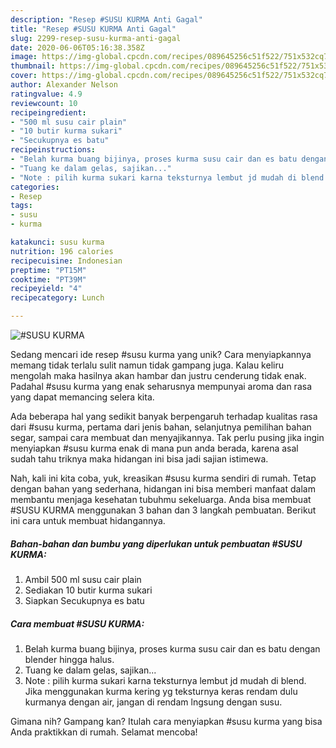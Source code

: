 ```yaml
---
description: "Resep #SUSU KURMA Anti Gagal"
title: "Resep #SUSU KURMA Anti Gagal"
slug: 2299-resep-susu-kurma-anti-gagal
date: 2020-06-06T05:16:38.358Z
image: https://img-global.cpcdn.com/recipes/089645256c51f522/751x532cq70/susu-kurma-foto-resep-utama.jpg
thumbnail: https://img-global.cpcdn.com/recipes/089645256c51f522/751x532cq70/susu-kurma-foto-resep-utama.jpg
cover: https://img-global.cpcdn.com/recipes/089645256c51f522/751x532cq70/susu-kurma-foto-resep-utama.jpg
author: Alexander Nelson
ratingvalue: 4.9
reviewcount: 10
recipeingredient:
- "500 ml susu cair plain"
- "10 butir kurma sukari"
- "Secukupnya es batu"
recipeinstructions:
- "Belah kurma buang bijinya, proses kurma susu cair dan es batu dengan blender hingga halus."
- "Tuang ke dalam gelas, sajikan..."
- "Note : pilih kurma sukari karna teksturnya lembut jd mudah di blend. Jika menggunakan kurma kering yg teksturnya keras rendam dulu kurmanya dengan air, jangan di rendam lngsung dengan susu."
categories:
- Resep
tags:
- susu
- kurma

katakunci: susu kurma 
nutrition: 196 calories
recipecuisine: Indonesian
preptime: "PT15M"
cooktime: "PT39M"
recipeyield: "4"
recipecategory: Lunch

---
```



![#SUSU KURMA](https://img-global.cpcdn.com/recipes/089645256c51f522/751x532cq70/susu-kurma-foto-resep-utama.jpg)

Sedang mencari ide resep #susu kurma yang unik? Cara menyiapkannya memang tidak terlalu sulit namun tidak gampang juga. Kalau keliru mengolah maka hasilnya akan hambar dan justru cenderung tidak enak. Padahal #susu kurma yang enak seharusnya mempunyai aroma dan rasa yang dapat memancing selera kita.

Ada beberapa hal yang sedikit banyak berpengaruh terhadap kualitas rasa dari #susu kurma, pertama dari jenis bahan, selanjutnya pemilihan bahan segar, sampai cara membuat dan menyajikannya. Tak perlu pusing jika ingin menyiapkan #susu kurma enak di mana pun anda berada, karena asal sudah tahu triknya maka hidangan ini bisa jadi sajian istimewa.




Nah, kali ini kita coba, yuk, kreasikan #susu kurma sendiri di rumah. Tetap dengan bahan yang sederhana, hidangan ini bisa memberi manfaat dalam membantu menjaga kesehatan tubuhmu sekeluarga. Anda bisa membuat #SUSU KURMA menggunakan 3 bahan dan 3 langkah pembuatan. Berikut ini cara untuk membuat hidangannya.

<!--inarticleads1-->

##### Bahan-bahan dan bumbu yang diperlukan untuk pembuatan #SUSU KURMA:

1. Ambil 500 ml susu cair plain
1. Sediakan 10 butir kurma sukari
1. Siapkan Secukupnya es batu




<!--inarticleads2-->

##### Cara membuat #SUSU KURMA:

1. Belah kurma buang bijinya, proses kurma susu cair dan es batu dengan blender hingga halus.
1. Tuang ke dalam gelas, sajikan...
1. Note : pilih kurma sukari karna teksturnya lembut jd mudah di blend. Jika menggunakan kurma kering yg teksturnya keras rendam dulu kurmanya dengan air, jangan di rendam lngsung dengan susu.




Gimana nih? Gampang kan? Itulah cara menyiapkan #susu kurma yang bisa Anda praktikkan di rumah. Selamat mencoba!
